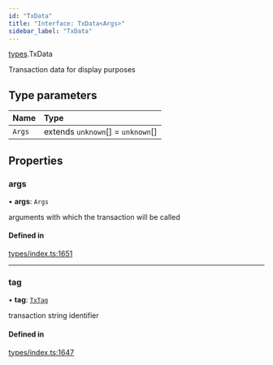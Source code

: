```yaml
---
id: "TxData"
title: "Interface: TxData<Args>"
sidebar_label: "TxData"
---
```


[types](../../../modules/Types/Types.md).TxData

Transaction data for display purposes

## Type parameters

| Name | Type |
| :------ | :------ |
| `Args` | extends `unknown`[] = `unknown`[] |

## Properties

### args

• **args**: `Args`

arguments with which the transaction will be called

#### Defined in

[types/index.ts:1651](https://github.com/PolymeshAssociation/polymesh-sdk/blob/95f248df/src/types/index.ts#L1651)

___

### tag

• **tag**: [`TxTag`](../../../modules/Generated/Types/Types.md#txtag)

transaction string identifier

#### Defined in

[types/index.ts:1647](https://github.com/PolymeshAssociation/polymesh-sdk/blob/95f248df/src/types/index.ts#L1647)

